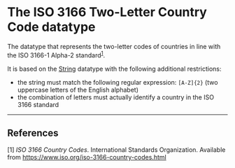 # The ISO 3166 Two-Letter Country Code datatype

The datatype that represents the two-letter codes of countries in line with the ISO 3166-1 Alpha-2 standard<sup>[1](#fn1)</sup>.

It is based on the [String](../datatypes/String.md) datatype with the following additional restrictions:
- the string must match the following regular expression: `[A-Z]{2}` (two uppercase letters of the English alphabet)
- the combination of letters must actually identify a country in the ISO 3166 standard

---
## References
<a name="fn1">\[1\]</a> *ISO 3166 Country Codes*. International Standards Organization. Available from https://www.iso.org/iso-3166-country-codes.html
